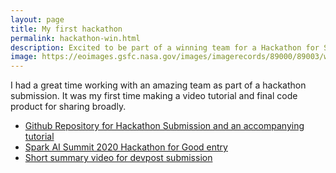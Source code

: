```yaml
---
layout: page
title: My first hackathon
permalink: hackathon-win.html
description: Excited to be part of a winning team for a Hackathon for Social Good
image: https://eoimages.gsfc.nasa.gov/images/imagerecords/89000/89003/wicomico_oli_2014290.jpg
---
```

I had a great time working with an amazing team as part of a hackathon submission. It was my first time making a video tutorial and final code product for sharing broadly.

* [Github Repository for Hackathon Submission and an accompanying tutorial](https://github.com/oceanspace/DatabricksHackathon)
* [Spark AI Summit 2020 Hackathon for Good entry](https://devpost.com/software/enabling-climate-resiliency-for-the-chesapeake-bay)
* [Short summary video for devpost submission](https://www.youtube.com/watch?v=Dvv7yui1vWg)
